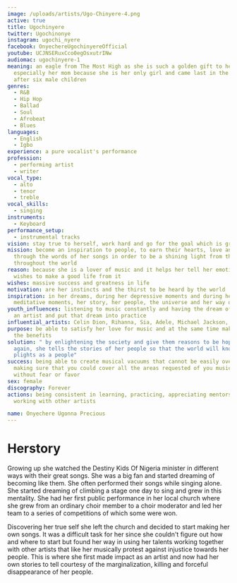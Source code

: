 ```yaml
---
image: /uploads/artists/Ugo-Chinyere-4.png
active: true
title: Ugochinyere
twitter: Ugochinonye
instagram: ugochi_nyere
facebook: OnyechereUgochinyereOfficial
youtube: UCJNSERuxCco0egOsxutrINw
audiomac: ugochinyere-1
meaning: an eagle from The Most High as she is such a golden gift to her family,
  especially her mom because she is her only girl and came last in the family
  after six male children
genres:
  - R&B
  - Hip Hop
  - Ballad
  - Soul
  - Afrobeat
  - Blues
languages:
  - English
  - Igbo
experience: a pure vocalist's performance
profession:
  - performing artist
  - writer
vocal_type:
  - alto
  - tenor
  - treble
vocal_skills:
  - singing
instruments:
  - Keyboard
performance_setup:
  - instrumental tracks
vision: stay true to herself, work hard and go for the goal which is greatness
mission: become an inspiration to people, to earn their hearts, love and care
  through the words of her songs in order to be a shining light from the East
  throughout the world
reason: because she is a lover of music and it helps her tell her emotions and
  wishes to make a good life from it
wishes: massive success and greatness in life
motivation: are her instincts and the thirst to be heard by the world
inspiration: in her dreams, during her depressive moments and during her
  meditative moments, her story, her people, the universe and her way of life
youth_influences: listening to music constantly and having the dream of becoming
  an artist and put that dream into practice
influential_artists: Celin Dion, Rihanna, Sia, Adele, Michael Jackson, Lucky Dube
purpose: be able to satisfy her love for music and at the same time make harvest
  the benefits
solution: " by enlightening the society and give them reasons to be hopeful
  again, she tells the stories of her people so that the world will know their
  plights as a people"
success: being able to create musical vacuums that cannot be easily overlooked,
  making sure that you could cover all the areas requested of you musically
  without fear or favor
sex: female
discography: Forever
actions: being consistent in learning, practicing, appreciating mentorship and
  working with other artists

name: Onyechere Ugonna Precious
---
```


# Herstory

Growing up she watched the Destiny Kids Of Nigeria minister in different ways with their great songs. She was a big fan and started dreaming of becoming like them. She often performed their songs while singing alone. She started dreaming of climbing a stage one day to sing and grew in this mentality. She had her first public performance in her local church where she grew from an ordinary choir member to a choir moderator and led her team to a series of competitions of which some were won.

Discovering her true self she left the church and decided to start making her own songs. It was a difficult task for her since she couldn't figure out how and where to start but found her way in using her talents working together with other artists that like her musically protest against injustice towards her people. This is where she first made impact as an artist and now had her own stories to tell courtesy of the marginalization, killing and forceful disappearance of her people.
